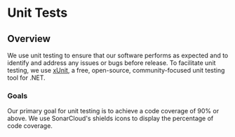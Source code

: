 # Unit Tests

## Overview

We use unit testing to ensure that our software performs as expected and to identify and address any issues or bugs before release. To facilitate unit testing, we use [xUnit](https://github.com/xunit/xunit), a free, open-source, community-focused unit testing tool for .NET.

### Goals

Our primary goal for unit testing is to achieve a code coverage of 90% or above. We use SonarCloud's shields icons to display the percentage of code coverage.
